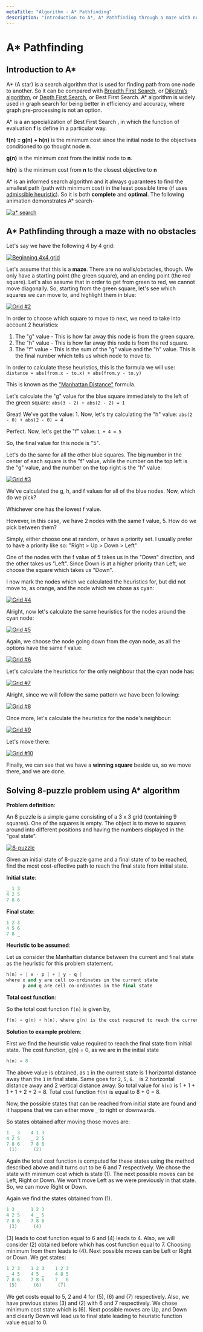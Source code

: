 ```yaml
---
metaTitle: "Algorithm - A* Pathfinding"
description: "Introduction to A*, A* Pathfinding through a maze with no obstacles, Solving 8-puzzle problem using A* algorithm"
---
```


# A* Pathfinding



## Introduction to A*


A* (A star) is a search algorithm that is used for finding path from one node to another. So it can be compared with [Breadth First Search](http://stackoverflow.com/documentation/algorithm/7215/breadth-first-search), or [Dijkstra’s algorithm](http://stackoverflow.com/documentation/algorithm/7151/dijkstra-s-algorithm), or [Depth First Search](http://stackoverflow.com/documentation/algorithm/7247/depth-first-search), or Best First Search. A* algorithm is widely used in graph search for being better in efficiency and accuracy, where graph pre-processing is not an option.

A* is a an specialization of Best First Search , in which the function of evaluation **f** is define in a particular way.

**f(n) = g(n) + h(n)** is the minimum cost since the initial node to the objectives conditioned to go thought node **n**.

**g(n)** is the minimum cost from the initial node to **n**.

**h(n)** is the minimum cost from **n** to the closest objective to **n**

A* is an informed search algorithm and it always guarantees to find the smallest path (path with minimum cost) in the least possible time (if uses [admissible heuristic](https://en.wikipedia.org/wiki/Admissible_heuristic)). So it is both **complete** and **optimal**. The following animation demonstrates A* search-

[<img src="https://i.stack.imgur.com/TGfc9.gif" alt="a* search" />](https://i.stack.imgur.com/TGfc9.gif)



## A* Pathfinding through a maze with no obstacles


Let's say we have the following 4 by 4 grid:

[<img src="https://i.stack.imgur.com/9pe82.png" alt="Beginning 4x4 grid" />](https://i.stack.imgur.com/9pe82.png)

Let's assume that this is a **maze**. There are no walls/obstacles, though. We only have a starting point (the green square), and an ending point (the red square).
Let's also assume that in order to get from green to red, we cannot move diagonally.
So, starting from the green square, let's see which squares we can move to, and highlight them in blue:

[<img src="https://i.stack.imgur.com/vDqkY.png" alt="Grid #2" />](https://i.stack.imgur.com/vDqkY.png)

In order to choose which square to move to next, we need to take into account 2 heuristics:

1. The "g" value - This is how far away this node is from the green square.
1. The "h" value - This is how far away this node is from the red square.
1. The "f" value - This is the sum of the "g" value and the "h" value. This is the final number which tells us which node to move to.

In order to calculate these heuristics, this is the formula we will use: `distance = abs(from.x - to.x) + abs(from.y - to.y)`

This is known as the ["Manhattan Distance"](https://xlinux.nist.gov/dads/HTML/manhattanDistance.html) formula.

Let's calculate the "g" value for the blue square immediately to the left of the green square:
`abs(3 - 2) + abs(2 - 2) = 1`

Great! We've got the value: 1.
Now, let's try calculating the "h" value:
`abs(2 - 0) + abs(2 - 0) = 4`

Perfect. Now, let's get the "f" value:
`1 + 4 = 5`

So, the final value for this node is "5".

Let's do the same for all the other blue squares. The big number in the center of each square is the "f" value, while the number on the top left is the "g" value, and the number on the top right is the "h" value:

[<img src="https://i.stack.imgur.com/RoGbr.png" alt="Grid #3" />](https://i.stack.imgur.com/RoGbr.png)

We've calculated the g, h, and f values for all of the blue nodes. Now, which do we pick?

Whichever one has the lowest f value.

However, in this case, we have 2 nodes with the same f value, 5. How do we pick between them?

Simply, either choose one at random, or have a priority set. I usually prefer to have a priority like so:
"Right > Up > Down > Left"

One of the nodes with the f value of 5 takes us in the "Down" direction, and the other takes us "Left". Since Down is at a higher priority than Left, we choose the square which takes us "Down".

I now mark the nodes which we calculated the heuristics for, but did not move to, as orange, and the node which we chose as cyan:

[<img src="https://i.stack.imgur.com/Dunrn.png" alt="Grid #4" />](https://i.stack.imgur.com/Dunrn.png)

Alright, now let's calculate the same heuristics for the nodes around the cyan node:

[<img src="https://i.stack.imgur.com/WuCwv.png" alt="Grid #5" />](https://i.stack.imgur.com/WuCwv.png)

Again, we choose the node going down from the cyan node, as all the options have the same f value:

[<img src="https://i.stack.imgur.com/nlywy.png" alt="Grid #6" />](https://i.stack.imgur.com/nlywy.png)

Let's calculate the heuristics for the only neighbour that the cyan node has:

[<img src="https://i.stack.imgur.com/2rf8P.png" alt="Grid #7" />](https://i.stack.imgur.com/2rf8P.png)

Alright, since we will follow the same pattern we have been following:

[<img src="https://i.stack.imgur.com/8UBoB.png" alt="Grid #8" />](https://i.stack.imgur.com/8UBoB.png)

Once more, let's calculate the heuristics for the node's neighbour:

[<img src="https://i.stack.imgur.com/TuXrO.png" alt="Grid #9" />](https://i.stack.imgur.com/TuXrO.png)

Let's move there:

[<img src="https://i.stack.imgur.com/r8MJd.png" alt="Grid #10" />](https://i.stack.imgur.com/r8MJd.png)

Finally, we can see that we have a **winning square** beside us, so we move there, and we are done.



## Solving 8-puzzle problem using A* algorithm


> 
**Problem definition**:


An 8 puzzle is a simple game consisting of a 3 x 3 grid (containing 9 squares). One of the squares is empty. The object is to move to squares around into different positions and having the numbers displayed in the "goal state".

[<img src="https://i.stack.imgur.com/M2n1h.png" alt="8-puzzle" />](https://i.stack.imgur.com/M2n1h.png)

Given an initial state of 8-puzzle game and a final state of to be reached, find the most cost-effective path to reach the final state from initial state.

> 
**Initial state**:


```cpp
_ 1 3
4 2 5
7 8 6

```

> 
**Final state**:


```cpp
1 2 3
4 5 6
7 8 _

```

> 
**Heuristic to be assumed**:


Let us consider the Manhattan distance between the current and final state as the heuristic for this problem statement.

```cpp
h(n) = | x - p | + | y - q |
where x and y are cell co-ordinates in the current state
      p and q are cell co-ordinates in the final state

```

> 
**Total cost function**:


So the total cost function `f(n)` is given by,

```cpp
f(n) = g(n) + h(n), where g(n) is the cost required to reach the current state from given initial state

```

> 
**Solution to example problem**:


First we find the heuristic value required to reach the final state from initial state. The cost function, g(n) = 0, as we are in the initial state

```cpp
h(n) = 8

```

The above value is obtained, as `1` in the current state is 1 horizontal distance away than the `1` in final state. Same goes for `2`, `5`, `6`. `_` is 2 horizontal distance away and 2 vertical distance away. So total value for `h(n)` is 1 + 1 + 1 + 1 + 2 + 2 = 8. Total cost function `f(n)` is equal to 8 + 0 = 8.

Now, the possible states that can be reached from initial state are found and it happens that we can either move `_` to right or downwards.

So states obtained after moving those moves are:

```cpp
1 _ 3    4 1 3
4 2 5    _ 2 5
7 8 6    7 8 6
 (1)      (2)

```

Again the total cost function is computed for these states using the method described above and it turns out to be 6 and 7 respectively. We chose the state with minimum cost which is state (1). The next possible moves can be Left, Right or Down. We won't move Left as we were previously in that state. So, we can move Right or Down.

Again we find the states obtained from (1).

```cpp
1 3 _    1 2 3
4 2 5    4 _ 5
7 8 6    7 8 6
 (3)      (4)

```

(3) leads to cost function equal to 6 and (4) leads to 4. Also, we will consider (2) obtained before which has cost function equal to 7. Choosing minimum from them leads to (4). Next possible moves can be Left or Right or Down. We get states:

```cpp
1 2 3    1 2 3    1 2 3
_ 4 5    4 5 _    4 8 5
7 8 6    7 8 6    7 _ 6
 (5)      (6)      (7)

```

We get costs equal to 5, 2 and 4 for (5), (6) and (7) respectively. Also, we have previous states (3) and (2) with 6 and 7 respectively. We chose minimum cost state which is (6). Next possible moves are Up, and Down and clearly Down will lead us to final state leading to heuristic function value equal to 0.

